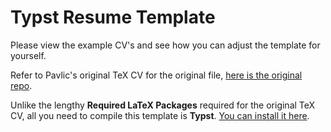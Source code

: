 # Typst Resume Template

Please view the example CV's and see how you can adjust the template for yourself.

Refer to Pavlic's original TeX CV for the original file, [here is the original repo](https://github.com/tpavlic/latex_cv_template).

Unlike the lengthy **Required LaTeX Packages** required for the original TeX CV, all you need to compile this template is **Typst**. [You can install it here](https://github.com/typst/typst?tab=readme-ov-file#installation).